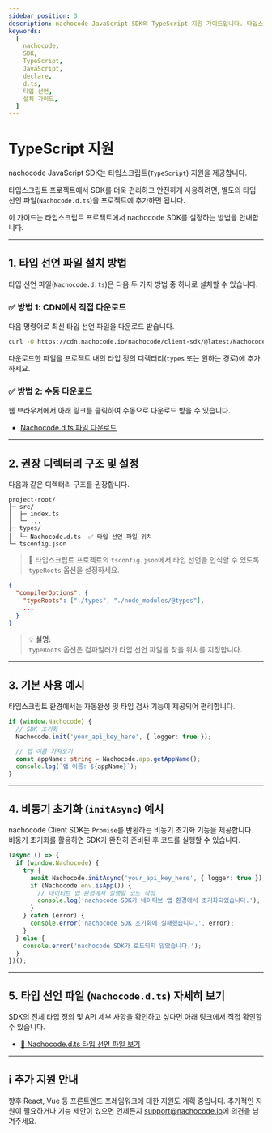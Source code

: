 ```yaml
---
sidebar_position: 3
description: nachocode JavaScript SDK의 TypeScript 지원 가이드입니다. 타입스크립트 프로젝트에 nachocode SDK를 설치하고 사용하는 방법을 안내합니다.
keywords:
  [
    nachocode,
    SDK,
    TypeScript,
    JavaScript,
    declare,
    d.ts,
    타입 선언,
    설치 가이드,
  ]
---
```


# TypeScript 지원

nachocode JavaScript SDK는 타입스크립트(`TypeScript`) 지원을 제공합니다.

타입스크립트 프로젝트에서 SDK를 더욱 편리하고 안전하게 사용하려면, 별도의 타입 선언 파일(`Nachocode.d.ts`)을 프로젝트에 추가하면 됩니다.

이 가이드는 타입스크립트 프로젝트에서 nachocode SDK를 설정하는 방법을 안내합니다.

---

## 1. 타입 선언 파일 설치 방법

타입 선언 파일(`Nachocode.d.ts`)은 다음 두 가지 방법 중 하나로 설치할 수 있습니다.

### ✅ 방법 1: CDN에서 직접 다운로드

다음 명령어로 최신 타입 선언 파일을 다운로드 받습니다.

```bash
curl -O https://cdn.nachocode.io/nachocode/client-sdk/@latest/Nachocode.d.ts
```

다운로드한 파일을 프로젝트 내의 타입 정의 디렉터리(`types` 또는 원하는 경로)에 추가하세요.

### ✅ 방법 2: 수동 다운로드

웹 브라우저에서 아래 링크를 클릭하여 수동으로 다운로드 받을 수 있습니다.

- [Nachocode.d.ts 파일 다운로드](https://cdn.nachocode.io/nachocode/client-sdk/@latest/Nachocode.d.ts)

---

## 2. 권장 디렉터리 구조 및 설정

다음과 같은 디렉터리 구조를 권장합니다.

```plain
project-root/
├─ src/
│  ├─ index.ts
│  └─ ...
├─ types/
│  └─ Nachocode.d.ts  ✅ 타입 선언 파일 위치
└─ tsconfig.json
```

> 📌 타입스크립트 프로젝트의 `tsconfig.json`에서 타입 선언을 인식할 수 있도록 `typeRoots` 옵션을 설정하세요.

```json
{
  "compilerOptions": {
    "typeRoots": ["./types", "./node_modules/@types"],
    ...
  }
}
```

> 💡 **설명:**  
> `typeRoots` 옵션은 컴파일러가 타입 선언 파일을 찾을 위치를 지정합니다.

---

## 3. 기본 사용 예시

타입스크립트 환경에서는 자동완성 및 타입 검사 기능이 제공되어 편리합니다.

```typescript
if (window.Nachocode) {
  // SDK 초기화
  Nachocode.init('your_api_key_here', { logger: true });

  // 앱 이름 가져오기
  const appName: string = Nachocode.app.getAppName();
  console.log(`앱 이름: ${appName}`);
}
```

---

## 4. 비동기 초기화 (`initAsync`) 예시

nachocode Client SDK는 `Promise`를 반환하는 비동기 초기화 기능을 제공합니다.  
비동기 초기화를 활용하면 SDK가 완전히 준비된 후 코드를 실행할 수 있습니다.

```typescript
(async () => {
  if (window.Nachocode) {
    try {
      await Nachocode.initAsync('your_api_key_here', { logger: true });
      if (Nachocode.env.isApp()) {
        // 네이티브 앱 환경에서 실행할 코드 작성
        console.log('nachocode SDK가 네이티브 앱 환경에서 초기화되었습니다.');
      }
    } catch (error) {
      console.error('nachocode SDK 초기화에 실패했습니다.', error);
    }
  } else {
    console.error('nachocode SDK가 로드되지 않았습니다.');
  }
})();
```

---

## 5. 타입 선언 파일 (`Nachocode.d.ts`) 자세히 보기

SDK의 전체 타입 정의 및 API 세부 사항을 확인하고 싶다면 아래 링크에서 직접 확인할 수 있습니다.

- [📘 Nachocode.d.ts 타입 선언 파일 보기](https://cdn.nachocode.io/nachocode/client-sdk/@latest/Nachocode.d.ts)

---

## ℹ️ 추가 지원 안내

향후 React, Vue 등 프론트엔드 프레임워크에 대한 지원도 계획 중입니다. 추가적인 지원이 필요하거나 기능 제안이 있으면 언제든지 [support@nachocode.io](mailto:support@nachocode.io)에 의견을 남겨주세요.
